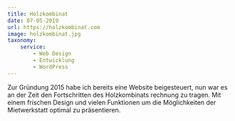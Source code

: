```yaml
---
title: Holzkombinat
date: 07-05-2019
url: https://holzkombinat.com
image: holzkombinat.jpg
taxonomy:
    service:
        - Web Design
        - Entwicklung
        - WordPress
---
```

Zur Gründung 2015 habe ich bereits eine Website beigesteuert, nun war es an der Zeit den Fortschritten des Holzkombinats rechnung zu tragen. Mit einem frischen Design und vielen Funktionen um die Möglichkeiten der Mietwerkstatt optimal zu präsentieren.
